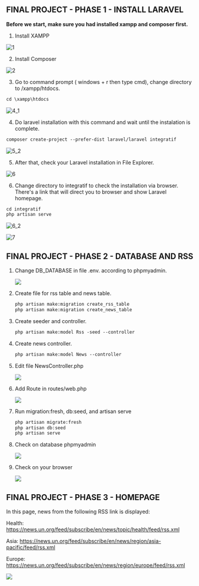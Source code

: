 ## FINAL PROJECT - PHASE 1 - INSTALL LARAVEL


**Before we start, make sure you had installed xampp and composer first.**

1. Install XAMPP

![1](asset/1.png)



2. Install Composer

![2](asset/2.png)



3. Go to command prompt ( windows + r then type cmd), change directory to /xampp/htdocs.

```markdown
cd \xampp\htdocs
```

![4_1](asset/4_1.png)



4. Do laravel installation with this command and wait until the instalation is complete.

```markdown
composer create-project --prefer-dist laravel/laravel integratif
```

![5_2](asset/5_2.png)



5. After that, check your Laravel installation in File Explorer. 

![6](asset/6.png)



6. Change directory to integratif to check the installation via browser. There's a link that will direct you to browser and show Laravel homepage.

```markdown
cd integratif
php artisan serve
```

![6_2](asset/6_2.png)

![7](asset/7.png)


## FINAL PROJECT - PHASE 2 - DATABASE AND RSS

1. Change DB_DATABASE in file .env. according to phpmyadmin.

   ![](asset/2_1.PNG)



2. Create file for rss table and news table.

   ```markdown
   php artisan make:migration create_rss_table
   php artisan make:migration create_news_table
   
   ```

   

3. Create seeder and controller.

   ```markdown
   php artisan make:model Rss -seed --controller
   ```



4. Create news controller.

   ```markdown
   php artisan make:model News --controller
   ```



5. Edit file NewsController.php

   ![](asset/2_2.PNG)



6. Add Route in routes/web.php

   ![](asset/2_3.PNG)

   

7. Run migration:fresh, db:seed, and artisan serve

   ```markdown
   php artisan migrate:fresh
   php artisan db:seed
   php artisan serve
   ```



8. Check on database phpmyadmin

   ![](asset/2_4.PNG)



9. Check on your browser

   ![](asset/2_5.PNG)
   
## FINAL PROJECT - PHASE 3 - HOMEPAGE

In this page, news from the following RSS link is displayed:

Health: https://news.un.org/feed/subscribe/en/news/topic/health/feed/rss.xml

Asia: https://news.un.org/feed/subscribe/en/news/region/asia-pacific/feed/rss.xml

Europe: https://news.un.org/feed/subscribe/en/news/region/europe/feed/rss.xml

![](asset/3_1.PNG)
